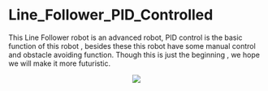 # Line_Follower_PID_Controlled
This Line Follower robot is an advanced robot, PID control is the basic function of this robot , besides these this robot have some manual control and obstacle avoiding function. Though this is just the beginning , we hope we will make it more futuristic.

<p align="center">
  <img src='https://1.bp.blogspot.com/-cp2nG0-QWYA/X2DSyI_cQ0I/AAAAAAAANL4/CXkpOVMXv9gyCwGsm8SeC5CGIrON4hnEACLcBGAsYHQ/w640-h480/IMG_20190304_221447.jpg'>
  </p>

